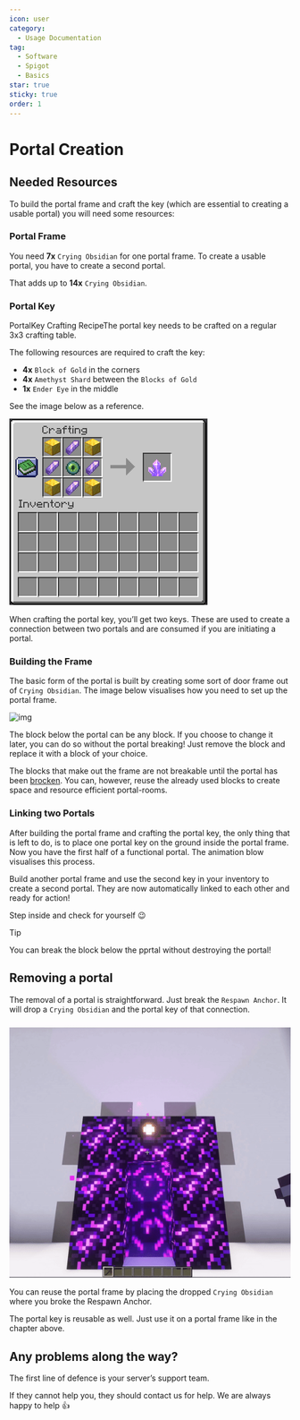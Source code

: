 ```yaml
---
icon: user
category:
  - Usage Documentation
tag:
  - Software
  - Spigot
  - Basics
star: true
sticky: true
order: 1
---
```


# Portal Creation

## Needed Resources

To build the portal frame and craft the key (which are essential to creating a usable portal) you will need some resources:

### Portal Frame

You need **7x** `Crying Obsidian` for one portal frame. To create a usable portal, you have to create a second portal.

That adds up to **14x** `Crying Obsidian`.

### Portal Key

PortalKey Crafting RecipeThe portal key needs to be crafted on a regular 3x3 crafting table.

The following resources are required to craft the key:

  - **4x** `Block of Gold` in the corners
  - **4x** `Amethyst Shard` between the `Blocks of Gold`
  - **1x** `Ender Eye` in the middle

See the image below as a reference.

![img](./img/PortalKeyCrafting.PNG "Crafting Recipe for the Portal Key")

When crafting the portal key, you’ll get two keys. These are used to create a connection between two portals and are consumed if you are initiating a portal.

### Building the Frame

The basic form of the portal is built by creating some sort of door frame out of `Crying Obsidian`. The image below visualises how you need to set up the portal frame.

![img](./img/PortalCreation.gif "Showcase of the portal creation process")

The block below the portal can be any block. If you choose to change it later, you can do so without the portal breaking! Just remove the block and replace it with a block of your choice.

The blocks that make out the frame are not breakable until the portal has been [brocken](#removing-a-portal). You can, however, reuse the already used blocks to create space and resource efficient portal-rooms.

### Linking two Portals

After building the portal frame and crafting the portal key, the only thing that is left to do, is to place one portal key on the ground inside the portal frame. Now you have the first half of a functional portal. The animation blow visualises this process.

Build another portal frame and use the second key in your inventory to create a second portal. They are now automatically linked to each other and ready for action!

Step inside and check for yourself 😉

> [!tip]
> You can break the block below the pprtal without destroying the portal!

## Removing a portal

The removal of a portal is straightforward. Just break the `Respawn Anchor`. It will drop a `Crying Obsidian` and the portal key of that connection.

![img](./img/PortalRemoval.gif "Showcase of the portal removal process")

You can reuse the portal frame by placing the dropped `Crying Obsidian` where you broke the Respawn Anchor.

The portal key is reusable as well. Just use it on a portal frame like in the chapter above.

## Any problems along the way?

The first line of defence is your server’s support team.

If they cannot help you, they should contact us for help. We are always happy to help 👍